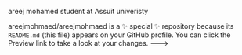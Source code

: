areej mohamed student at Assuit univeristy 

areejmohmaed/areejmohmaed is a ✨ special ✨ repository because its `README.md` (this file) appears on your GitHub profile.
You can click the Preview link to take a look at your changes.
--->
